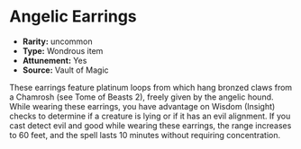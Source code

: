 
# Angelic Earrings

* **Rarity:** uncommon
* **Type:** Wondrous item
* **Attunement:** Yes
* **Source:** Vault of Magic


These earrings feature platinum loops from which hang bronzed claws from a Chamrosh (see Tome of Beasts 2), freely given by the angelic hound. While wearing these earrings, you have advantage on Wisdom (Insight) checks to determine if a creature is lying or if it has an evil alignment. If you cast detect evil and good while wearing these earrings, the range increases to 60 feet, and the spell lasts 10 minutes without requiring concentration.
